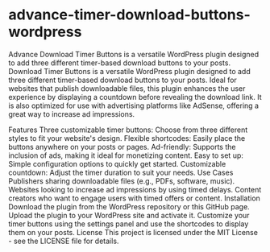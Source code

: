 # advance-timer-download-buttons-wordpress
Advance Download Timer Buttons is a versatile WordPress plugin designed to add three different timer-based download buttons to your posts.
Download Timer Buttons is a versatile WordPress plugin designed to add three different timer-based download buttons to your posts. Ideal for websites that publish downloadable files, this plugin enhances the user experience by displaying a countdown before revealing the download link. It is also optimized for use with advertising platforms like AdSense, offering a great way to increase ad impressions.

Features
Three customizable timer buttons: Choose from three different styles to fit your website's design.
Flexible shortcodes: Easily place the buttons anywhere on your posts or pages.
Ad-friendly: Supports the inclusion of ads, making it ideal for monetizing content.
Easy to set up: Simple configuration options to quickly get started.
Customizable countdown: Adjust the timer duration to suit your needs.
Use Cases
Publishers sharing downloadable files (e.g., PDFs, software, music).
Websites looking to increase ad impressions by using timed delays.
Content creators who want to engage users with timed offers or content.
Installation
Download the plugin from the WordPress repository or this GitHub page.
Upload the plugin to your WordPress site and activate it.
Customize your timer buttons using the settings panel and use the shortcodes to display them on your posts.
License
This project is licensed under the MIT License - see the LICENSE file for details.
